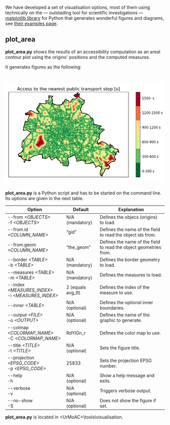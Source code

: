 We have developed a set of visualisation options, most of them using technically on the &mdash; outstading tool for scientific investigations &mdash; [matplotlib library](https://matplotlib.org/) for Python that generates wonderful figures and diagrams, see [their examples page](https://matplotlib.org/stable/gallery/index).

## plot_area

**plot_area.py** shows the results of an accessibility computation as an areal contour plot using the origins' positions and the computed measures.

It generates figures as the following:

# ![berlin_building2pt.png](./images/berlin_building2pt.png)

**plot_area.py** is a Python script and has to be started on the command line. Its options are given in the next table.

| Option  | Default | Explanation |
| ---- | ---- | ---- |
| --from _&lt;OBJECTS&gt;_<br>-f _&lt;OBJECTS&gt;_ | N/A (mandatory) | Defines the objecs (origins) to load. |
| --from.id _&lt;COLUMN_NAME&gt;_ | &ldquo;gid&rdquo; | Defines the name of the field to read the object ids from. |
| --from.geom _&lt;COLUMN_NAME&gt;_ | &ldquo;the_geom&rdquo; | Defines the name of the field to read the object geometries from. |
| --border _&lt;TABLE&gt;_<br>-b _&lt;TABLE&gt;_ | N/A (mandatory) | Defines the border geometry to load. |
| --measures _&lt;TABLE&gt;_<br>-m _&lt;TABLE&gt;_ | N/A (mandatory) | Defines the measures to load. |
| --index _&lt;MEASURES_INDEX&gt;_<br>-i _&lt;MEASURES_INDEX&gt;_ | 2 (equals avg_tt) | Defines the index of the measure to use. |
| --inner _&lt;TABLE&gt;_ | N/A (optional) | Defines the optionsl inner boundaries. |
| --output _&lt;FILE&gt;_<br>-o _&lt;OUTPUT&gt;_ | N/A (optional) | Defines the name of the graphic to generate. |
| --colmap _&lt;COLORMAP_NAME&gt;_<br>-C _&lt;COLORMAP_NAME&gt;_ | RdYlGn_r | Defines the color map to use. |
| --title _&lt;TITLE&gt;_<br>-t _&lt;TITLE&gt;_ | N/A (optional) | Sets the figure title. |
| --projection _&lt;EPSG_CODE&gt;_<br>-p _&lt;EPSG_CODE&gt;_ | 25833 | Sets the projection EPSG number. |
| --help<br>-h | N/A (optional) | Show a help message and exits. |
| --verbose<br>-v | N/A (optional) | Triggers verbose output. |
| --no-show<br>-S | N/A (optional) | Does not show the figure if set. |


**plot_area.py** is located in &lt;UrMoAC&gt;\tools\visualisation.
